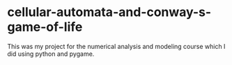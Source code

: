 # cellular-automata-and-conway-s-game-of-life
This was my project for the numerical analysis and modeling course which I did using python and pygame. 
